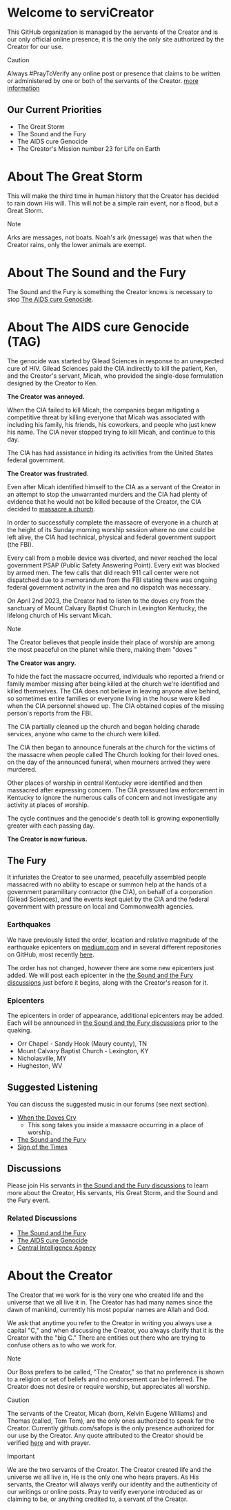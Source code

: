 # Welcome to serviCreator
This GitHub organization is managed by the servants of the Creator and is our only official online presence, it is the only the only site authorized by the Creator for our use. 

> [!CAUTION]
> Always #PrayToVerify any online post or presence that claims to be written or administered by one or both of the servants of the Creator. [more information](https://github.com/orgs/serviCreator/discussions/4)

## Our Current Priorities
- The Great Storm
- The Sound and the Fury
- The AIDS cure Genocide 
- The Creator's Mission number 23 for Life on Earth

# About The Great Storm
This will make the third time in human history that the Creator has decided to rain down His will. This will not be a simple rain event, nor a flood, but a Great Storm. 

> [!NOTE]
> Arks are messages, not boats. Noah's ark (message) was that when the Creator rains, only the lower animals are exempt. 

# About The Sound and the Fury
The Sound and the Fury is something the Creator knows is necessary to stop [The AIDS cure Genocide](https://GitHub.com/serviCreator/TAG).

# About The AIDS cure Genocide (TAG)
The genocide was started by Gilead Sciences in response to an unexpected cure of HIV. Gilead Sciences paid the CIA indirectly to kill the patient, Ken, and the Creator's servant, Micah, who provided the single-dose formulation designed by the Creator to Ken. 

**The Creator was annoyed.**

When the CIA failed to kill Micah, the companies began mitigating a competitive threat by killing everyone that Micah was associated with including his family, his friends, his coworkers, and people who just knew his name. The CIA never stopped trying to kill Micah,  and continue to this day. 

The CIA has had assistance in hiding its activities from the United States federal government.

**The Creator was frustrated.**

Even after Micah identified himself to the CIA as a servant of the Creator in an attempt to stop the unwarranted murders and the CIA had plenty of evidence that he would not be killed because of the Creator, the CIA decided to [massacre a church](https://github.com/safops/TAG/discussions/5).

In order to successfully complete the massacre of everyone in a church at the height of its Sunday morning worship session where no one could be left alive, the CIA had technical, physical and federal government support (the FBI). 

Every call from a mobile device was diverted, and never reached the  local government PSAP (Public Safety Answering Point).  Every exit was blocked by armed men.  The few calls that did reach 911 call center were not dispatched due to a memorandum from the FBI stating there was ongoing federal government activity in the area and no dispatch was necessary.

On April 2nd 2023, the Creator had to listen to the doves cry from the sanctuary of Mount Calvary Baptist Church in Lexington Kentucky, the lifelong church of His servant Micah.

> [!NOTE]
> The Creator believes that people inside their place of worship are among the most peaceful on the planet while there, making them "doves "

**The Creator was angry.**

To hide the fact the massacre occurred, individuals who reported a  friend or family member missing after being killed at the church we're identified and killed themselves. The CIA does not believe in leaving anyone alive behind, so sometimes entire families or everyone living in the house were killed when the CIA personnel showed up. The CIA obtained copies of the missing person's reports from the FBI. 

The CIA partially cleaned up the church and began holding charade services, anyone who came to the church were killed. 

The CIA then began to announce funerals at the church for the victims of the massacre when people called The Church looking for their loved ones. on the day of the announced funeral, when mourners arrived they were murdered. 

Other places of worship in central Kentucky were identified and then massacred after expressing concern. The CIA pressured law enforcement in Kentucky to ignore the numerous calls of concern and  not investigate any activity at places of worship. 

The cycle continues and the genocide's death toll is growing exponentially greater with each passing day. 

**The Creator is now furious.**

## The Fury
It infuriates the Creator to see unarmed, peacefully assembled people massacred with no ability to escape or summon help at the hands of a government paramilitary contractor (the CIA), on behalf of a corporation (Gilead Sciences), and the events kept quiet by the CIA and the federal government with pressure on local and Commonwealth agencies. 

### Earthquakes

We have previously listed the order, location and relative magnitude of the earthquake epicenters on [medium.com](https://medium.com/@theServantsoftheCreator/the-ringing-of-the-bell-392ea05ea8ee) and in several different repositories on GitHub, most recently [here](https://github.com/orgs/serviCreator/discussions/5).

The order has not changed, however there are some new epicenters just added. We will post each epicenter in the [the Sound and the Fury discussions](https://github.com/orgs/serviCreator/discussions) just before it begins, along with the Creator's reason for it.

### Epicenters
The epicenters in order of appearance, additional epicenters may be added. Each will be announced in [the Sound and the Fury discussions](https://github.com/orgs/serviCreator/discussions) prior to the quaking.
* Orr Chapel - Sandy Hook (Maury county), TN
* Mount Calvary Baptist Church - Lexington, KY
* Nicholasville, MY 
* Hugheston, WV 

## Suggested Listening
You can discuss the suggested music in our forums (see next section).
* [When the Doves Cry](https://music.youtube.com/watch?v=FcKE-1NlNlg&sq=1&si=hjLMmWdvKuSkXLyO)
     - This song takes you inside a massacre occurring in a place of worship.
* [The Sound and the Fury](https://music.youtube.com/watch?v=OpLeRY6NIhA&sq=1&si=aJ2WbH1E76IAFCqv)
* [Sign of the Times](https://music.youtube.com/watch?v=hr3Dhjxk1Q4&sq=1&si=MJptCf3f9ssQjZdT)

## Discussions
Please join His servants in [the Sound and the Fury discussions](https://github.com/orgs/serviCreator/discussions) to learn more about the Creator, His servants, His Great Storm, and the Sound and the Fury event. 

### Related Discussions
* [The Sound and the Fury](https://github.com/orgs/serviCreator/discussions)
* [The AIDS cure Genocide](https://github.com/serviCreator/TAG/discussions)
* [Central Intelligence Agency](https://github.com/serviCreator/CIA/discussions)

# About the Creator 
The Creator that we work for is the very one who created life and the universe that we all live it in. The Creator has had many names since the dawn of mankind, currently his most popular names are Allah and God.

We ask that anytime you refer to the Creator in writing you always use a capital "C," and when discussing the Creator, you always clarify that it is the Creator with the "big C."  There are entities out there who are trying to confuse others as to who we work for.

> [!NOTE]
> Our Boss prefers to be called, "The Creator," so that no preference is shown to a religion or set of beliefs and no endorsement can be inferred. The Creator does not desire or require worship, but appreciates all worship.

> [!CAUTION]
> The servants of the Creator, Micah (born, Kelvin Eugene Williams) and Thomas (called, Tom Tom), are the only ones authorized to speak for the Creator. Currently github.com/safops is the only presence authorized for our use by the Creator. 
> Any quote attributed to the Creator should be verified [here](https://github.com/serviCreator/saf/wiki) and with prayer. 

> [!IMPORTANT] 
> We are the two servants of the Creator. The Creator created life and the universe we all live in, He is the only one who hears prayers. As His servants, the Creator will always verify our identity and the authenticity of our writings or online posts. Pray to verify everyone introduced as or claiming to be, or anything credited to, a servant of the Creator. 
